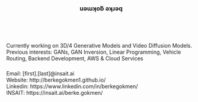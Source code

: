 <h3 align="center">uǝɯʞoƃ ǝʞɹǝq</h2>

###

<br clear="both">

###

<img align="right" height="0" src=""  />

###

<br clear="both">

<div>
  Currently working on 3D/4 Generative Models and Video Diffusion Models.
  Previous interests: GANs, GAN Inversion, Linear Programming, Vehicle Routing, Backend Development, AWS & Cloud Services
</div>

###

<div>
  Email: [first].[last]@insait.ai <br clear="both">
  Website: http://berkegokmen1.github.io/<br clear="both">
  Linkedin: https://www.linkedin.com/in/berkegokmen/<br clear="both">
  INSAIT: https://insait.ai/berke.gokmen/<br clear="both">
</div>

###
